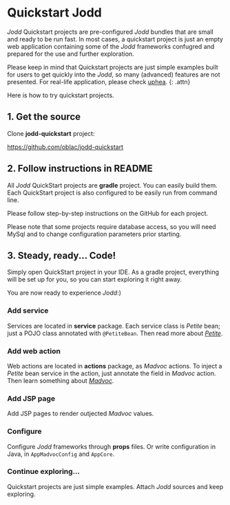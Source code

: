# Quickstart Jodd

*Jodd* Quickstart projects are pre-configured *Jodd* bundles that are
small and ready to be run fast. In most cases, a quickstart project is
just an empty web application containing some of the *Jodd* frameworks
confugred and prepared for the use and further exploration.

Please keep in mind that Quickstart projects are just simple examples
built for users to get quickly into the *Jodd*, so many (advanced)
features are not presented. For real-life application, please check
[uphea](/uphea/index.html).
{: .attn}

Here is how to try quickstart projects.

## 1. Get the source

Clone **jodd-quickstart** project:

<div class="button button-long"><a href="https://github.com/oblac/jodd-quickstart">https://github.com/oblac/jodd-quickstart</a>
</div>

## 2. Follow instructions in README

All *Jodd* QuickStart projects are **gradle** project. You can easily build them.
Each QuickStart project is also configured to be easily run from command line.

Please follow step-by-step instructions on the GitHub for each project.

Please note that some projects require database access, so you will need
MySql and to change configuration parameters prior starting.


## 3. Steady, ready... Code!

Simply open QuickStart project in your IDE. As a gradle project, everything
will be set up for you, so you can start exploring it right away.

You are now ready to experience *Jodd*:)

### Add service

Services are located in **service** package. Each service class is
*Petite* bean; just a POJO class annotated with `@PetiteBean`. Then read
more about [*Petite*](../petite/index.html).

### Add web action

Web actions are located in **actions** package, as *Madvoc* actions. To
inject a *Petite* bean service in the action, just annotate the field in
*Madvoc* action. Then learn something about
[*Madvoc*](../madvoc/index.html).

### Add JSP page

Add JSP pages to render outjected *Madvoc* values.

### Configure

Configure *Jodd* frameworks through **props** files. Or write
configuration in Java, in `AppMadvocConfig` and `AppCore`.

### Continue exploring...

Quickstart projects are just simple examples. Attach *Jodd* sources and
keep exploring.
